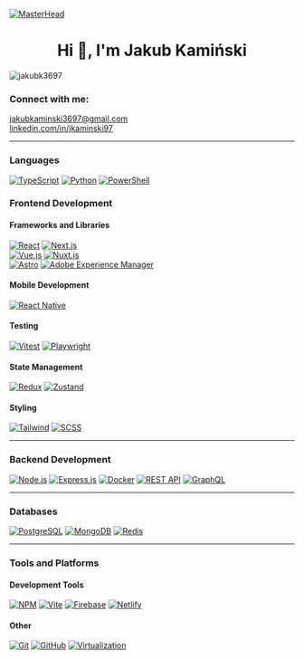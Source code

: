 [![MasterHead](https://i.pinimg.com/originals/0f/25/e4/0f25e4668c1c7740b5ed41835339d67f.gif)](https://www.linkedin.com/in/jkaminski97/)
<h1 align="center">Hi 👋, I'm Jakub Kamiński</h1>
<p align="left"> <img src="https://komarev.com/ghpvc/?username=jakubk3697&label=Profile%20views&color=0e75b6&style=flat" alt="jakubk3697" /> </p>

<h3 align="left">Connect with me:</h3>
<p align="left">
  <a href="mailto:jakubkaminski3697@gmail.com" target="_blank">jakubkaminski3697@gmail.com</a><br>
  <a href="https://www.linkedin.com/in/jkaminski97/" target="_blank">linkedin.com/in/jkaminski97</a>
</p>

---

### Languages
[![TypeScript](https://img.shields.io/badge/TypeScript-007ACC?style=for-the-badge&logo=typescript&logoColor=white)](https://www.typescriptlang.org)
[![Python](https://img.shields.io/badge/Python-3776AB?style=for-the-badge&logo=python&logoColor=white)](https://www.python.org)
[![PowerShell](https://img.shields.io/badge/PowerShell-5391FE?style=for-the-badge&logo=powershell&logoColor=white)](https://docs.microsoft.com/en-us/powershell/)

### Frontend Development

#### Frameworks and Libraries
[![React](https://img.shields.io/badge/React-20232A?style=for-the-badge&logo=react&logoColor=61DAFB)](https://react.dev/)
[![Next.js](https://img.shields.io/badge/Next.js-000000?style=for-the-badge&logo=next.js&logoColor=white)](https://nextjs.org) </br>
[![Vue.js](https://img.shields.io/badge/Vue.js-35495E?style=for-the-badge&logo=vue.js&logoColor=4FC08D)](https://vuejs.org) 
[![Nuxt.js](https://img.shields.io/badge/Nuxt.js-00DC82?style=for-the-badge&logo=nuxt.js&logoColor=white)](https://nuxt.com/) </br>
[![Astro](https://img.shields.io/badge/Astro-FF5D01?style=for-the-badge&logo=astro&logoColor=white)](https://astro.build)
[![Adobe Experience Manager](https://img.shields.io/badge/Adobe%20Experience%20Manager-CC0000?style=for-the-badge&logo=adobe&logoColor=white)](https://www.aem.live)

#### Mobile Development
[![React Native](https://img.shields.io/badge/React_Native-20232A?style=for-the-badge&logo=react&logoColor=61DAFB)](https://reactnative.dev)

#### Testing
[![Vitest](https://img.shields.io/badge/Vitest-6E9F18?style=for-the-badge&logo=vitest&logoColor=white)](https://vitest.dev)
[![Playwright](https://img.shields.io/badge/Playwright-2EAD33?style=for-the-badge&logo=playwright&logoColor=white)](https://playwright.dev)

#### State Management
[![Redux](https://img.shields.io/badge/Redux-593D88?style=for-the-badge&logo=redux&logoColor=white)](https://redux.js.org)
[![Zustand](https://img.shields.io/badge/Zustand-6C5CE7?style=for-the-badge&logo=zustand&logoColor=white)](https://docs.pmnd.rs/zustand)

#### Styling
[![Tailwind](https://img.shields.io/badge/Tailwind_CSS-0ea5e9?style=for-the-badge&logo=tailwindcss&logoColor=white)](https://tailwindcss.com)
[![SCSS](https://img.shields.io/badge/SCSS-CC6699?style=for-the-badge&logo=sass&logoColor=white)](https://sass-lang.com)

---

### Backend Development
[![Node.js](https://img.shields.io/badge/Node.js-339933?style=for-the-badge&logo=node.js&logoColor=white)](https://nodejs.org)
[![Express.js](https://img.shields.io/badge/Express.js-404D59?style=for-the-badge&logo=express&logoColor=white)](https://expressjs.com)
[![Docker](https://img.shields.io/badge/Docker-2496ED?style=for-the-badge&logo=docker&logoColor=white)](https://www.docker.com)
[![REST API](https://img.shields.io/badge/REST_API-005571?style=for-the-badge&logo=postman&logoColor=white)](https://restfulapi.net)
[![GraphQL](https://img.shields.io/badge/GraphQL-E10098?style=for-the-badge&logo=graphql&logoColor=white)](https://graphql.org)

---

### Databases
[![PostgreSQL](https://img.shields.io/badge/PostgreSQL-336791?style=for-the-badge&logo=postgresql&logoColor=white)](https://www.postgresql.org)
[![MongoDB](https://img.shields.io/badge/MongoDB-47A248?style=for-the-badge&logo=mongodb&logoColor=white)](https://www.mongodb.com)
[![Redis](https://img.shields.io/badge/Redis-DC382D?style=for-the-badge&logo=redis&logoColor=white)](https://redis.io)


---
### Tools and Platforms

#### Development Tools
[![NPM](https://img.shields.io/badge/NPM-CB3837?style=for-the-badge&logo=npm&logoColor=white)](https://www.npmjs.com)
[![Vite](https://img.shields.io/badge/Vite-646CFF?style=for-the-badge&logo=vite&logoColor=white)](https://vite.dev/)
[![Firebase](https://img.shields.io/badge/Firebase-FFCA28?style=for-the-badge&logo=firebase&logoColor=black)](https://firebase.google.com)
[![Netlify](https://img.shields.io/badge/Netlify-00C7B7?style=for-the-badge&logo=netlify&logoColor=white)](https://www.netlify.com)

#### Other
[![Git](https://img.shields.io/badge/Git-F05032?style=for-the-badge&logo=git&logoColor=white)](https://git-scm.com)
[![GitHub](https://img.shields.io/badge/GitHub-181717?style=for-the-badge&logo=github&logoColor=white)](https://github.com)
[![Virtualization](https://img.shields.io/badge/Virtualization-0078D7?style=for-the-badge&logo=vmware&logoColor=white)](https://www.geeksforgeeks.org/virtualization-cloud-computing-types/)

